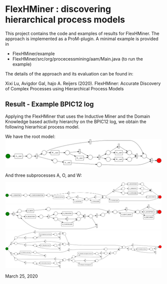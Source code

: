 # FlexHMiner : discovering hierarchical process models

This project contains the code and examples of results for FlexHMiner. The approach is implemented as a ProM-plugin. A minimal example is provided in 
- FlexHMiner/example
- FlexHMiner/src/org/procecessmining/aam/Main.java (to run the example)


The details of the approach and its evaluation can be found in: 

Xixi Lu, Avigdor Gal, hajo A. Reijers (2020). FlexHMiner: Accurate Discovery of Complex Processes
using Hierarchical Process Models



## Result - Example BPIC12 log

Applying the FlexHMiner that uses the Inductive Miner and the Domain Knowledge based activity hierarchy on the BPIC12 log, we obtain the following hierarhical process model.

We have the root model: 
![Root Model \label{mylabel}](./FlexHMiner/example/root_IMf_M.svg)

And three subprocesses A, O, and W:

![Root Model \label{mylabel}](./FlexHMiner/example/A_IMf_M.svg)
![Root Model \label{mylabel}](./FlexHMiner/example/O_IMf_M.svg)
![Root Model \label{mylabel}](./FlexHMiner/example/W_IMf_M.svg)


March 25, 2020
